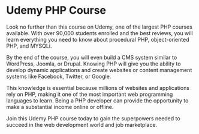 # Udemy PHP Course

Look no further than this course on Udemy, one of the largest PHP courses available. With over 90,000 students enrolled and the best reviews, you will learn everything you need to know about procedural PHP, object-oriented PHP, and MYSQLi.

By the end of the course, you will even build a CMS system similar to WordPress, Joomla, or Drupal. Knowing PHP will give you the ability to develop dynamic applications and create websites or content management systems like Facebook, Twitter, or Google.

This knowledge is essential because millions of websites and applications rely on PHP, making it one of the most important web programming languages to learn. Being a PHP developer can provide the opportunity to make a substantial income online or offline.

Join this Udemy PHP course today to gain the superpowers needed to succeed in the web development world and job marketplace.
